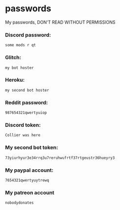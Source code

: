 # passwords
My passwords, DON'T READ WITHOUT PERMISSIONS

### Discord password: 
`some mods r qt`
### Glitch: 
`my bot hoster`
### Heroku: 
`my second bot hoster`
### Reddit password: 
`987654321qwertyuiop`
### Discord token: 
`Collier was here`
### My second bot token: 
`73yiurhyur3e34rrq3u7reruhwufrtf37rtgeustr36hueyry3`
### My paypal account: 
`7654321qwertyuytrewq`
### My patreon account 
`nobodydonates`
